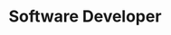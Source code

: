 ---
company: JourneyXP
title: Software Developer
type: Full Time
order_id: 5
startDate: 01/01/2015
endDate: 01/12/2018
description: I worked at JXP in Copenhagen as a full stack developer, using primarily Java and PHP on the back end and Angular on the frontend. The data storage used both SQL and noSQL solutions and our primary architecture was microservice based.
---